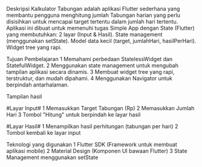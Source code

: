  
Deskripsi
Kalkulator Tabungan adalah aplikasi Flutter sederhana yang membantu pengguna menghitung jumlah 
Tabungan harian yang perlu disisihkan untuk mencapai target tertentu dalam jumlah hari tertentu.
Aplikasi ini dibuat untuk memenuhi tugas Simple App dengan State (Flutter) yang membutuhkan:
2 layar (Input & Hasil).
State management (menggunakan setState).
Model data kecil (target, jumlahHari, hasilPerHari).
Widget tree yang rapi.

Tujuan Pembelajaran
1 Memahami perbedaan StatelessWidget dan StatefulWidget.
2 Menggunakan state management untuk mengubah tampilan aplikasi secara dinamis.
3 Membuat widget tree yang rapi, terstruktur, dan mudah dipahami.
4 Menggunakan Navigator untuk berpindah antarhalaman.

Tampilan hasil

#Layar Input#
1 Memasukkan Target Tabungan (Rp)
2 Memasukkan Jumlah Hari
3 Tombol "Hitung" untuk berpindah ke layar hasil

#Layar Hasil#
1 Menampilkan hasil perhitungan (tabungan per hari)
2 Tombol kembali ke layar input

Teknologi yang digunakan
1 Flutter SDK (Framework untuk membuat aplikasi mobile)
2 Material Design (Komponen UI bawaan Flutter)
3 State Management menggunakan setState
 
